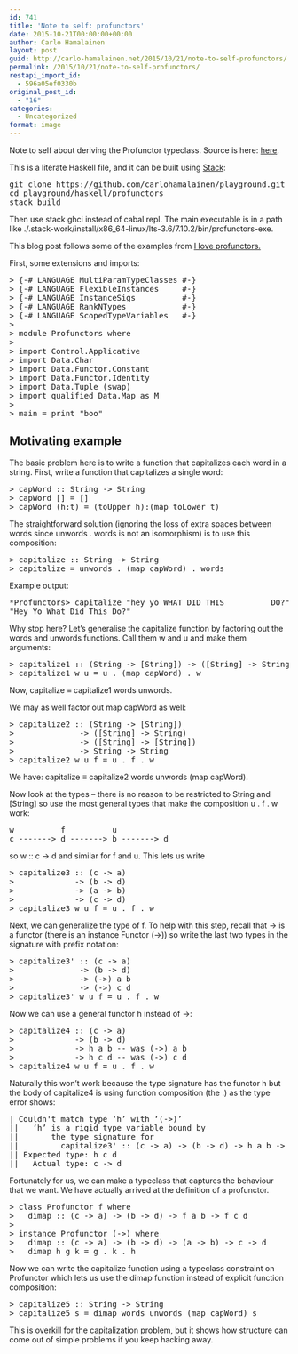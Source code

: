 ```yaml
---
id: 741
title: 'Note to self: profunctors'
date: 2015-10-21T00:00:00+00:00
author: Carlo Hamalainen
layout: post
guid: http://carlo-hamalainen.net/2015/10/21/note-to-self-profunctors/
permalink: /2015/10/21/note-to-self-profunctors/
restapi_import_id:
  - 596a05ef0330b
original_post_id:
  - "16"
categories:
  - Uncategorized
format: image
---
```

Note to self about deriving the Profunctor typeclass. Source is here: [here](https://github.com/carlohamalainen/playground/tree/master/haskell/profunctors).

This is a literate Haskell file, and it can be built using [Stack](https://github.com/commercialhaskell/stack): 

<pre>git clone https://github.com/carlohamalainen/playground.git
cd playground/haskell/profunctors
stack build
</pre>

Then use stack ghci instead of cabal repl. The main executable is in a path like ./.stack-work/install/x86_64-linux/lts-3.6/7.10.2/bin/profunctors-exe.

This blog post follows some of the examples from [I love profunctors.](https://www.fpcomplete.com/user/liyang/profunctors) 

First, some extensions and imports: 

<pre>&gt; {-# LANGUAGE MultiParamTypeClasses #-}
&gt; {-# LANGUAGE FlexibleInstances     #-}
&gt; {-# LANGUAGE InstanceSigs          #-}
&gt; {-# LANGUAGE RankNTypes            #-}
&gt; {-# LANGUAGE ScopedTypeVariables   #-}
&gt;
&gt; module Profunctors where
&gt;
&gt; import Control.Applicative
&gt; import Data.Char
&gt; import Data.Functor.Constant
&gt; import Data.Functor.Identity
&gt; import Data.Tuple (swap)
&gt; import qualified Data.Map as M
&gt;
&gt; main = print "boo"
</pre>

## Motivating example 

The basic problem here is to write a function that capitalizes each word in a string. First, write a function that capitalizes a single word: 

<pre>&gt; capWord :: String -&gt; String
&gt; capWord [] = []
&gt; capWord (h:t) = (toUpper h):(map toLower t)
</pre>

The straightforward solution (ignoring the loss of extra spaces between words since unwords . words is not an isomorphism) is to use this composition: 

<pre>&gt; capitalize :: String -&gt; String
&gt; capitalize = unwords . (map capWord) . words
</pre>

Example output: 

<pre>*Profunctors&gt; capitalize "hey yo WHAT DID THIS          DO?"
"Hey Yo What Did This Do?"
</pre>

Why stop here? Let’s generalise the capitalize function by factoring out the words and unwords functions. Call them w and u and make them arguments:

<pre>&gt; capitalize1 :: (String -&gt; [String]) -&gt; ([String] -&gt; String) -&gt; String -&gt; String
&gt; capitalize1 w u = u . (map capWord) . w
</pre>

Now, capitalize ≡ capitalize1 words unwords.

We may as well factor out map capWord as well: 

<pre>&gt; capitalize2 :: (String -&gt; [String])
&gt;              -&gt; ([String] -&gt; String)
&gt;              -&gt; ([String] -&gt; [String])
&gt;              -&gt; String -&gt; String
&gt; capitalize2 w u f = u . f . w
</pre>

We have: capitalize ≡ capitalize2 words unwords (map capWord).

Now look at the types &#8211; there is no reason to be restricted to String and [String] so use the most general types that make the composition u . f . w work: 

<pre>w          f          u
c -------&gt; d -------&gt; b -------&gt; d
</pre>

so w :: c -> d and similar for f and u. This lets us write 

<pre>&gt; capitalize3 :: (c -&gt; a)
&gt;             -&gt; (b -&gt; d)
&gt;             -&gt; (a -&gt; b)
&gt;             -&gt; (c -&gt; d)
&gt; capitalize3 w u f = u . f . w
</pre>

Next, we can generalize the type of f. To help with this step, recall that -> is a functor (there is an instance Functor (->)) so write the last two types in the signature with prefix notation: 

<pre>&gt; capitalize3' :: (c -&gt; a)
&gt;              -&gt; (b -&gt; d)
&gt;              -&gt; (-&gt;) a b
&gt;              -&gt; (-&gt;) c d
&gt; capitalize3' w u f = u . f . w
</pre>

Now we can use a general functor h instead of ->: 

<pre>&gt; capitalize4 :: (c -&gt; a)
&gt;             -&gt; (b -&gt; d)
&gt;             -&gt; h a b -- was (-&gt;) a b
&gt;             -&gt; h c d -- was (-&gt;) c d
&gt; capitalize4 w u f = u . f . w
</pre>

Naturally this won’t work because the type signature has the functor h but the body of capitalize4 is using function composition (the .) as the type error shows:

<pre>| Couldn't match type ‘h’ with ‘(-&gt;)’
||   ‘h’ is a rigid type variable bound by
||       the type signature for
||         capitalize3' :: (c -&gt; a) -&gt; (b -&gt; d) -&gt; h a b -&gt; h c d
|| Expected type: h c d
||   Actual type: c -&gt; d
</pre>

Fortunately for us, we can make a typeclass that captures the behaviour that we want. We have actually arrived at the definition of a profunctor.

<pre>&gt; class Profunctor f where
&gt;   dimap :: (c -&gt; a) -&gt; (b -&gt; d) -&gt; f a b -&gt; f c d
&gt;
&gt; instance Profunctor (-&gt;) where
&gt;   dimap :: (c -&gt; a) -&gt; (b -&gt; d) -&gt; (a -&gt; b) -&gt; c -&gt; d
&gt;   dimap h g k = g . k . h
</pre>

Now we can write the capitalize function using a typeclass constraint on Profunctor which lets us use the dimap function instead of explicit function composition: 

<pre>&gt; capitalize5 :: String -&gt; String
&gt; capitalize5 s = dimap words unwords (map capWord) s
</pre>

This is overkill for the capitalization problem, but it shows how structure can come out of simple problems if you keep hacking away.